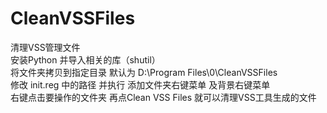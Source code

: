 # CleanVSSFiles
清理VSS管理文件  
安装Python 并导入相关的库（shutil）  
将文件夹拷贝到指定目录 默认为 D:\Program Files\0\CleanVSSFiles  
修改 init.reg 中的路径 并执行 添加文件夹右键菜单 及背景右键菜单  
右键点击要操作的文件夹 再点Clean VSS Files 就可以清理VSS工具生成的文件  

